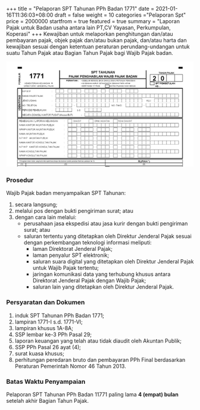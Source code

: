 +++
title = "Pelaporan SPT Tahunan PPh Badan 1771"
date = 2021-01-16T11:36:03+08:00
draft = false
weight = 10
categories ="Pelaporan Spt"
price = 2000000
startfrom = true
featured = true 
summary = "Laporan Pajak untuk Badan usaha antara lain PT,CV Yayasan, Perkumpulan, Koperasi" 
+++
Kewajiban untuk melaporkan penghitungan dan/atau pembayaran pajak, objek pajak dan/atau bukan pajak, dan/atau harta dan kewajiban
sesuai dengan ketentuan peraturan perundang-undangan untuk suatu Tahun Pajak atau Bagian Tahun Pajak bagi Wajib Pajak badan.

![SPT Tahunan Badan 1771](spt-tahunan-badan-1771.png)

### Prosedur
Wajib Pajak badan menyampaikan SPT Tahunan:
1. secara langsung;
2. melalui pos dengan bukti pengiriman surat; atau
3. dengan cara lain melalui:
    - perusahaan jasa ekspedisi atau jasa kurir dengan bukti pengiriman surat; atau
    - saluran tertentu yang ditetapkan oleh Direktur Jenderal Pajak sesuai dengan perkembangan teknologi informasi meliputi:
        - laman Direktorat Jenderal Pajak;
        - laman penyalur SPT elektronik;
        - saluran suara digital yang ditetapkan oleh Direktur Jenderal Pajak untuk Wajib Pajak tertentu;
        - jaringan komunikasi data yang terhubung khusus antara Direktorat Jenderal Pajak dengan Wajib Pajak;
        - saluran lain yang ditetapkan oleh Direktur Jenderal Pajak.

### Persyaratan dan Dokumen
1. induk SPT Tahunan PPh Badan 1771;
2. lampiran 1771-I s.d. 1771-VI;
3. lampiran khusus 1A-8A;
4. SSP lembar ke-3 PPh Pasal 29;
5. laporan keuangan yang telah atau tidak diaudit oleh Akuntan Publik;
6. SSP PPh Pasal 26 ayat (4);
7. surat kuasa khusus;
8. perhitungan peredaran bruto dan pembayaran PPh Final berdasarkan Peraturan Pemerintah Nomor 46 Tahun 2013.

### Batas Waktu Penyampaian
Pelaporan SPT Tahunan PPh Badan 11771 paling lama **4 (empat) bulan** setelah akhir Bagian Tahun Pajak.